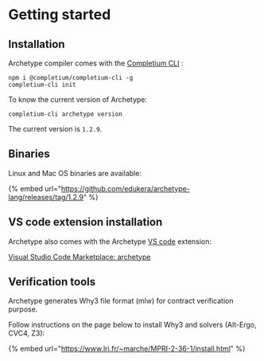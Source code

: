 # Getting started

## Installation

Archetype compiler comes with the [Completium CLI](https://completium.com/docs/cli) :

```text
npm i @completium/completium-cli -g
completium-cli init
```

To know the current version of Archetype:

```text
completium-cli archetype version
```

The current version is `1.2.9`.

## Binaries

Linux and Mac OS binaries are available:

{% embed url="https://github.com/edukera/archetype-lang/releases/tag/1.2.9" %}

## VS code extension installation

Archetype also comes with the Archetype [VS code](https://code.visualstudio.com/download) extension:

[Visual Studio Code Marketplace: archetype](https://marketplace.visualstudio.com/items?itemName=edukera.archetype)

## Verification tools

Archetype generates Why3 file format \(mlw\) for contract verification purpose. 

Follow instructions on the page below to install Why3 and solvers \(Alt-Ergo, CVC4, Z3\):

{% embed url="https://www.lri.fr/~marche/MPRI-2-36-1/install.html" %}













 

